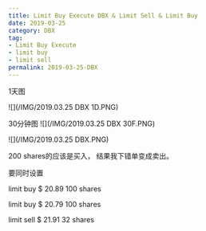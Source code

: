 ```yaml
---
title: Limit Buy Execute DBX & Limit Sell & Limit Buy
date: 2019-03-25
category: DBX
tag:
- Limit Buy Execute
- limit buy
- limit sell
permalink: 2019-03-25-DBX
---
```

1天图

![](/IMG/2019.03.25 DBX 1D.PNG)


30分钟图
![](/IMG/2019.03.25 DBX 30F.PNG)

![](/IMG/2019.03.25 DBX.PNG)

200 shares的应该是买入， 结果我下错单变成卖出。

要同时设置

limit buy $\$$ 20.89 100 shares

limit buy $\$$ 20.79 100 shares

limit sell $\$$ 21.91 32 shares
